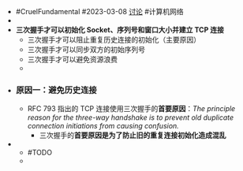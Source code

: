 - #CruelFundamental #2023-03-08 [讨论](https://github.com/CYZH1307/CruelFundamental/tree/main/homework/202303/08) #计算机网络
-
- **三次握手才可以初始化 Socket、序列号和窗口大小并建立 TCP 连接**
	- 三次握手才可以阻止重复历史连接的初始化（主要原因）
	- 三次握手才可以同步双方的初始序列号
	- 三次握手才可以避免资源浪费
	-
- ### 原因一：避免历史连接
	- RFC 793 指出的 TCP 连接使用三次握手的**首要原因**：*The principle reason for the three-way handshake is to prevent old duplicate connection initiations from causing confusion.*
		- 三次握手的**首要原因是为了防止旧的重复连接初始化造成混乱**
-
	- #TODO
	-
